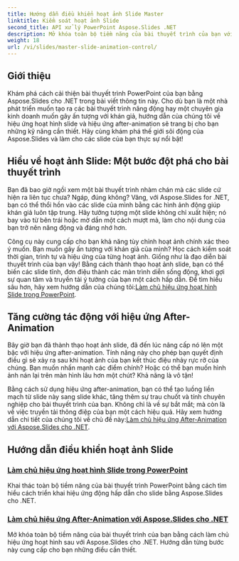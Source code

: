 ```yaml
---
title: Hướng dẫn điều khiển hoạt ảnh Slide Master
linktitle: Kiểm soát hoạt ảnh Slide
second_title: API xử lý PowerPoint Aspose.Slides .NET
description: Mở khóa toàn bộ tiềm năng của bài thuyết trình của bạn với hướng dẫn toàn diện về Aspose.Slides cho .NET bao gồm hoạt ảnh slide và hiệu ứng sau hoạt ảnh.
weight: 18
url: /vi/slides/master-slide-animation-control/
---
```

## Giới thiệu

Khám phá cách cải thiện bài thuyết trình PowerPoint của bạn bằng Aspose.Slides cho .NET trong bài viết thông tin này. Cho dù bạn là một nhà phát triển muốn tạo ra các bài thuyết trình năng động hay một chuyên gia kinh doanh muốn gây ấn tượng với khán giả, hướng dẫn của chúng tôi về hiệu ứng hoạt hình slide và hiệu ứng after-animation sẽ trang bị cho bạn những kỹ năng cần thiết. Hãy cùng khám phá thế giới sôi động của Aspose.Slides và làm cho các slide của bạn thực sự nổi bật!


## Hiểu về hoạt ảnh Slide: Một bước đột phá cho bài thuyết trình

Bạn đã bao giờ ngồi xem một bài thuyết trình nhàm chán mà các slide cứ hiện ra liên tục chưa? Ngáp, đúng không? Vâng, với Aspose.Slides for .NET, bạn có thể thổi hồn vào các slide của mình bằng các hình ảnh động giúp khán giả luôn tập trung. Hãy tưởng tượng một slide không chỉ xuất hiện; nó bay vào từ bên trái hoặc mờ dần một cách mượt mà, làm cho nội dung của bạn trở nên năng động và đáng nhớ hơn. 

Công cụ này cung cấp cho bạn khả năng tùy chỉnh hoạt ảnh chính xác theo ý muốn. Bạn muốn gây ấn tượng với khán giả của mình? Học cách kiểm soát thời gian, trình tự và hiệu ứng của từng hoạt ảnh. Giống như là đạo diễn bài thuyết trình của bạn vậy! Bằng cách thành thạo hoạt ảnh slide, bạn có thể biến các slide tĩnh, đơn điệu thành các màn trình diễn sống động, khơi gợi sự quan tâm và truyền tải ý tưởng của bạn một cách hấp dẫn. Để tìm hiểu sâu hơn, hãy xem hướng dẫn của chúng tôi:[Làm chủ hiệu ứng hoạt hình Slide trong PowerPoint](./slide-animation-in-power-point/).

## Tăng cường tác động với hiệu ứng After-Animation

Bây giờ bạn đã thành thạo hoạt ảnh slide, đã đến lúc nâng cấp nó lên một bậc với hiệu ứng after-animation. Tính năng này cho phép bạn quyết định điều gì sẽ xảy ra sau khi hoạt ảnh của bạn kết thúc điệu nhảy rực rỡ của chúng. Bạn muốn nhấn mạnh các điểm chính? Hoặc có thể bạn muốn hình ảnh nán lại trên màn hình lâu hơn một chút? Khả năng là vô tận!

Bằng cách sử dụng hiệu ứng after-animation, bạn có thể tạo luồng liền mạch từ slide này sang slide khác, tăng thêm sự trau chuốt và tính chuyên nghiệp cho bài thuyết trình của bạn. Không chỉ là về sự bắt mắt; mà còn là về việc truyền tải thông điệp của bạn một cách hiệu quả. Hãy xem hướng dẫn chi tiết của chúng tôi về chủ đề này:[Làm chủ hiệu ứng After-Animation với Aspose.Slides cho .NET](./control-after-animation-effects/). 

## Hướng dẫn điều khiển hoạt ảnh Slide
### [Làm chủ hiệu ứng hoạt hình Slide trong PowerPoint](./slide-animation-in-power-point/)
Khai thác toàn bộ tiềm năng của bài thuyết trình PowerPoint bằng cách tìm hiểu cách triển khai hiệu ứng động hấp dẫn cho slide bằng Aspose.Slides cho .NET.
### [Làm chủ hiệu ứng After-Animation với Aspose.Slides cho .NET](./control-after-animation-effects/)
Mở khóa toàn bộ tiềm năng của bài thuyết trình của bạn bằng cách làm chủ hiệu ứng hoạt hình sau với Aspose.Slides cho .NET. Hướng dẫn từng bước này cung cấp cho bạn những điều cần thiết.